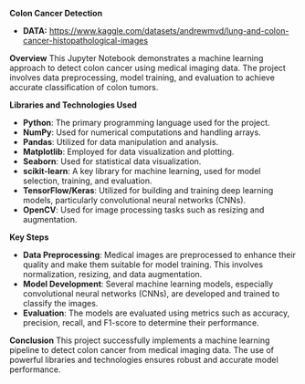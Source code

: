 **Colon Cancer Detection**
- **DATA:**  https://www.kaggle.com/datasets/andrewmvd/lung-and-colon-cancer-histopathological-images

**Overview**
This Jupyter Notebook demonstrates a machine learning approach to detect colon cancer using medical imaging data. The project involves data preprocessing, model training, and evaluation to achieve accurate classification of colon tumors.

**Libraries and Technologies Used**
- **Python**: The primary programming language used for the project.
- **NumPy**: Used for numerical computations and handling arrays.
- **Pandas**: Utilized for data manipulation and analysis.
- **Matplotlib**: Employed for data visualization and plotting.
- **Seaborn**: Used for statistical data visualization.
- **scikit-learn**: A key library for machine learning, used for model selection, training, and evaluation.
- **TensorFlow/Keras**: Utilized for building and training deep learning models, particularly convolutional neural networks (CNNs).
- **OpenCV**: Used for image processing tasks such as resizing and augmentation.

**Key Steps**
- **Data Preprocessing**: Medical images are preprocessed to enhance their quality and make them suitable for model training. This involves normalization, resizing, and data augmentation.
- **Model Development**: Several machine learning models, especially convolutional neural networks (CNNs), are developed and trained to classify the images.
- **Evaluation**: The models are evaluated using metrics such as accuracy, precision, recall, and F1-score to determine their performance.

**Conclusion**
This project successfully implements a machine learning pipeline to detect colon cancer from medical imaging data. The use of powerful libraries and technologies ensures robust and accurate model performance.
